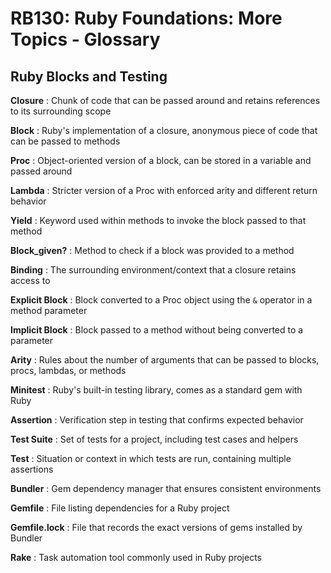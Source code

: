 # RB130: Ruby Foundations: More Topics - Glossary

## Ruby Blocks and Testing

**Closure**
: Chunk of code that can be passed around and retains references to its surrounding scope

**Block**
: Ruby's implementation of a closure, anonymous piece of code that can be passed to methods

**Proc**
: Object-oriented version of a block, can be stored in a variable and passed around

**Lambda**
: Stricter version of a Proc with enforced arity and different return behavior

**Yield**
: Keyword used within methods to invoke the block passed to that method

**Block_given?**
: Method to check if a block was provided to a method

**Binding**
: The surrounding environment/context that a closure retains access to

**Explicit Block**
: Block converted to a Proc object using the `&` operator in a method parameter

**Implicit Block**
: Block passed to a method without being converted to a parameter

**Arity**
: Rules about the number of arguments that can be passed to blocks, procs, lambdas, or methods

**Minitest**
: Ruby's built-in testing library, comes as a standard gem with Ruby

**Assertion**
: Verification step in testing that confirms expected behavior

**Test Suite**
: Set of tests for a project, including test cases and helpers

**Test**
: Situation or context in which tests are run, containing multiple assertions

**Bundler**
: Gem dependency manager that ensures consistent environments 

**Gemfile**
: File listing dependencies for a Ruby project

**Gemfile.lock**
: File that records the exact versions of gems installed by Bundler

**Rake**
: Task automation tool commonly used in Ruby projects
